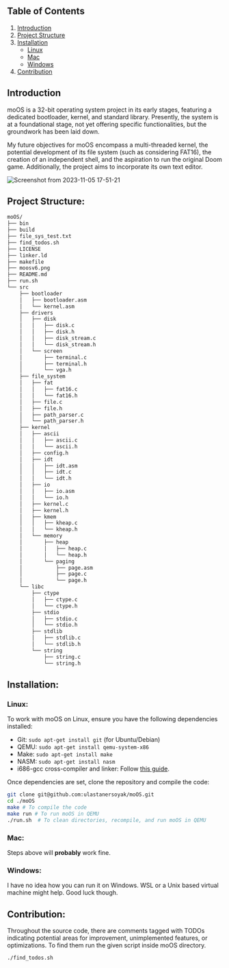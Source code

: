## Table of Contents
1. [Introduction](#introduction)
2. [Project Structure](#project-structure)
3. [Installation](#installation)
    - [Linux](#linux)
    - [Mac](#mac)
    - [Windows](#windows)
4. [Contribution](#contribution)

<a name="introduction"></a>
## Introduction
moOS is a 32-bit operating system project in its early stages, featuring a dedicated bootloader, kernel, and standard library. Presently, the system is at a foundational stage, not yet offering specific functionalities, but the groundwork has been laid down.

My future objectives for moOS encompass a multi-threaded kernel, the potential development of its file system (such as considering FAT16), the creation of an independent shell, and the aspiration to run the original Doom game. Additionally, the project aims to incorporate its own text editor.


![Screenshot from 2023-11-05 17-51-21](https://github.com/ulastanersoyak/moOS/assets/92662728/c7377806-eaa6-427b-b570-86b314c03937)
## Project Structure:
```bash
moOS/
├── bin
├── build
├── file_sys_test.txt
├── find_todos.sh
├── LICENSE
├── linker.ld
├── makefile
├── moosv6.png
├── README.md
├── run.sh
└── src
    ├── bootloader
    │   ├── bootloader.asm
    │   └── kernel.asm
    ├── drivers
    │   ├── disk
    │   │   ├── disk.c
    │   │   ├── disk.h
    │   │   ├── disk_stream.c
    │   │   └── disk_stream.h
    │   └── screen
    │       ├── terminal.c
    │       ├── terminal.h
    │       └── vga.h
    ├── file_system
    │   ├── fat
    │   │   ├── fat16.c
    │   │   └── fat16.h
    │   ├── file.c
    │   ├── file.h
    │   ├── path_parser.c
    │   └── path_parser.h
    ├── kernel
    │   ├── ascii
    │   │   ├── ascii.c
    │   │   └── ascii.h
    │   ├── config.h
    │   ├── idt
    │   │   ├── idt.asm
    │   │   ├── idt.c
    │   │   └── idt.h
    │   ├── io
    │   │   ├── io.asm
    │   │   └── io.h
    │   ├── kernel.c
    │   ├── kernel.h
    │   ├── kmem
    │   │   ├── kheap.c
    │   │   └── kheap.h
    │   └── memory
    │       ├── heap
    │       │   ├── heap.c
    │       │   └── heap.h
    │       └── paging
    │           ├── page.asm
    │           ├── page.c
    │           └── page.h
    └── libc
        ├── ctype
        │   ├── ctype.c
        │   └── ctype.h
        ├── stdio
        │   ├── stdio.c
        │   └── stdio.h
        ├── stdlib
        │   ├── stdlib.c
        │   └── stdlib.h
        └── string
            ├── string.c
            └── string.h

```

## Installation:

### Linux:
To work with moOS on Linux, ensure you have the following dependencies installed:
- Git: `sudo apt-get install git` (for Ubuntu/Debian)
- QEMU: `sudo apt-get install qemu-system-x86`
- Make: `sudo apt-get install make`
- NASM: `sudo apt-get install nasm`
- i686-gcc cross-compiler and linker: Follow [this guide](https://wiki.osdev.org/GCC_Cross-Compiler).

Once dependencies are set, clone the repository and compile the code:
```bash
git clone git@github.com:ulastanersoyak/moOS.git
cd ./moOS
make # To compile the code
make run # To run moOS in QEMU
./run.sh  # To clean directories, recompile, and run moOS in QEMU
```

### Mac:

Steps above will **probably** work fine.

### Windows:

I have no idea how you can run it on Windows. WSL or a Unix based virtual machine might help. Good luck though.

## Contribution:

Throughout the source code, there are comments tagged with TODOs indicating potential areas for improvement, unimplemented features, or optimizations. To find them run the given script inside moOS directory.
```
./find_todos.sh
```

